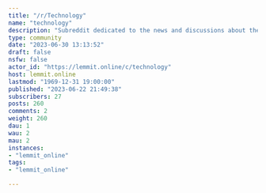 ```yaml
---
title: "/r/Technology" 
name: "technology"
description: "Subreddit dedicated to the news and discussions about the creation and use of technology and its surrounding issues."
type: community
date: "2023-06-30 13:13:52"
draft: false
nsfw: false
actor_id: "https://lemmit.online/c/technology"
host: lemmit.online
lastmod: "1969-12-31 19:00:00"
published: "2023-06-22 21:49:38"
subscribers: 27
posts: 260
comments: 2
weight: 260
dau: 1
wau: 2
mau: 2
instances:
- "lemmit_online"
tags: 
- "lemmit_online"

---
```

